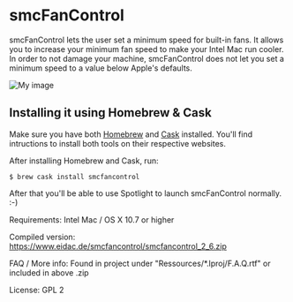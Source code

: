# smcFanControl

smcFanControl lets the user set a minimum speed for built-in fans. It allows you to increase your minimum fan speed to make your Intel Mac run cooler. In order to not damage your machine, smcFanControl does not let you set a minimum speed to a value below Apple's defaults.

![My image](https://dl.dropbox.com/u/363242/screenshots/smc_screenshot.png)


## Installing it using Homebrew & Cask

Make sure you have both [Homebrew](http://brew.sh/) and [Cask](https://caskroom.github.io/) installed. You'll find intructions to install both tools on their respective websites.

After installing Homebrew and Cask, run:

```
$ brew cask install smcfancontrol
```

After that you'll be able to use Spotlight to launch smcFanControl normally. :-)


Requirements: Intel Mac / OS X 10.7 or higher 


Compiled version: https://www.eidac.de/smcfancontrol/smcfancontrol_2_6.zip

FAQ / More info: Found in project under "Ressources/*.lproj/F.A.Q.rtf" or included in above .zip

License: GPL 2

